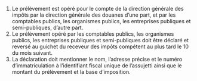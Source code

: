 1) Le prélèvement est opéré pour le compte de la direction générale des impôts par la direction générale des douanes d’une part, et par les comptables publics, les organismes publics, les entreprises publiques et semi-publiques, d’autre part.
2) Le prélèvement opéré par les comptables publics, les organismes publics, les
entreprises publiques et semi-publiques doit être déclaré et reversé au guichet du receveur des impôts compétent au plus tard le 10 du mois suivant.
3) La  déclaration  doit  mentionner  le  nom,  l’adresse  précise  et  le  numéro
d’immatriculation  à  l’identifiant  fiscal  unique  de  l’assujetti  ainsi  que  le  montant  du prélèvement et la base d’imposition.